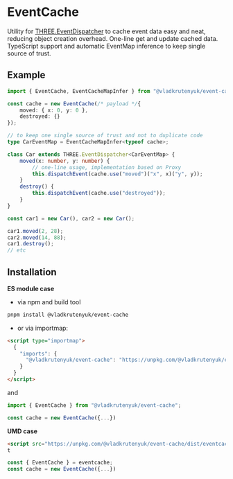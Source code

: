 # EventCache

Utility for [THREE.EventDispatcher](https://github.com/mrdoob/three.js/blob/master/src/core/EventDispatcher.js) to cache event data easy and neat, reducing object creation overhead. One-line get and update cached data. TypeScript support and automatic EventMap inference to keep single source of trust.

## Example
```ts
import { EventCache, EventCacheMapInfer } from "@vladkrutenyuk/event-cache";

const cache = new EventCache(/* payload */{ 
    moved: { x: 0, y: 0 },
    destroyed: {} 
});

// to keep one single source of trust and not to duplicate code
type CarEventMap = EventCacheMapInfer<typeof cache>;

class Car extends THREE.EventDispatcher<CarEventMap> {
    moved(x: number, y: number) {
        // one-line usage, implementation based on Proxy
        this.dispatchEvent(cache.use("moved")("x", x)("y", y));
    }
    destroy() {
        this.dispatchEvent(cache.use("destroyed"));
    }
}

const car1 = new Car(), car2 = new Car();

car1.moved(2, 28);
car2.moved(14, 88);
car1.destroy();
// etc
```
## Installation
**ES module case**

- via npm and build tool
```bash
pnpm install @vladkrutenyuk/event-cache
```
- or via importmap:
```html
<script type="importmap">
  {
    "imports": {
      "@vladkrutenyuk/event-cache": "https://unpkg.com/@vladkrutenyuk/event-cache/dist/eventcache.esm.min.js"
    }
  }
</script>
```
and
```js
import { EventCache } from "@vladkrutenyuk/event-cache";

const cache = new EventCache({...})
```
**UMD case**
```html
<script src="https://unpkg.com/@vladkrutenyuk/event-cache/dist/eventcache.umd.min.js"></script>
t
```
```js
const { EventCache } = eventcache;
const cache = new EventCache({...})
```
